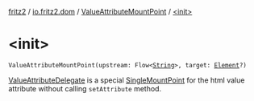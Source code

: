 [fritz2](../../index.md) / [io.fritz2.dom](../index.md) / [ValueAttributeMountPoint](index.md) / [&lt;init&gt;](./-init-.md)

# &lt;init&gt;

`ValueAttributeMountPoint(upstream: Flow<`[`String`](https://kotlinlang.org/api/latest/jvm/stdlib/kotlin/-string/index.html)`>, target: `[`Element`](https://kotlinlang.org/api/latest/jvm/stdlib/org.w3c.dom/-element/index.html)`?)`

[ValueAttributeDelegate](../-value-attribute-delegate/index.md) is a special [SingleMountPoint](../../io.fritz2.binding/-single-mount-point/index.md) for the html value
attribute without calling `setAttribute` method.

